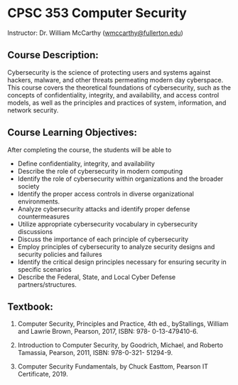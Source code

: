 # CPSC 353 Computer Security
Instructor: Dr. William McCarthy (wmccarthy@fullerton.edu)

## Course Description:
Cybersecurity is the  science of protecting users and systems against hackers, malware, and other threats permeating modern day cyberspace. This course covers the theoretical foundations of cybersecurity, such as the concepts of confidentiality, integrity, and availability, and access control models, as well as the principles and practices of system, information, and network security.

## Course Learning Objectives:
After completing the course, the students will be able to 
* Define confidentiality, integrity, and availability
* Describe the role of cybersecurity in modern computing 
* Identify the role of cybersecurity within organizations and the broader society
* Identify the proper access controls in diverse organizational environments.
* Analyze cybersecurity attacks and identify proper defense countermeasures
* Utilize appropriate cybersecurity vocabulary in cybersecurity discussions
* Discuss the importance of each principle of cybersecurity
* Employ principles of cybersecurity to analyze security designs and security policies and failures
* Identify the critical design principles necessary for ensuring security in specific scenarios
* Describe the Federal, State, and Local Cyber Defense partners/structures.

## Textbook: 
1. Computer Security, Principles and Practice, 4th ed., byStallings, William and Lawrie Brown, Pearson, 2017, ISBN: 978-
0-13-479410-6.

2. Introduction to Computer Security, by Goodrich, Michael, and Roberto Tamassia, Pearson, 2011, ISBN: 978-0-321-
51294-9.

3. Computer Security Fundamentals, by Chuck Easttom, Pearson IT Certificate, 2019.
